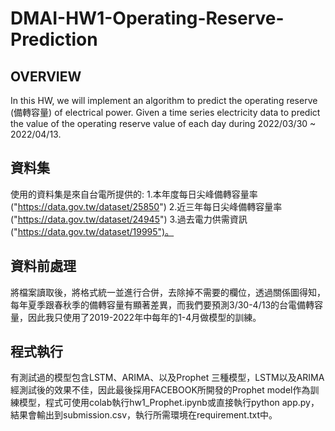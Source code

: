 # DMAI-HW1-Operating-Reserve-Prediction

## OVERVIEW
In this HW, we will implement an algorithm to predict the operating reserve (備轉容量) of electrical power. Given a time series electricity data to predict the value of the operating reserve value of each day during 2022/03/30 ~ 2022/04/13. 


## 資料集
使用的資料集是來自台電所提供的:
1.本年度每日尖峰備轉容量率("https://data.gov.tw/dataset/25850")
2.近三年每日尖峰備轉容量率("https://data.gov.tw/dataset/24945")
3.過去電力供需資訊("https://data.gov.tw/dataset/19995")。

## 資料前處理
將檔案讀取後，將格式統一並進行合併，去除掉不需要的欄位，透過關係圖得知，每年夏季跟春秋季的備轉容量有顯著差異，而我們要預測3/30-4/13的台電備轉容量，因此我只使用了2019-2022年中每年的1-4月做模型的訓練。

## 程式執行
有測試過的模型包含LSTM、ARIMA、以及Prophet 三種模型，LSTM以及ARIMA經測試後的效果不佳，因此最後採用FACEBOOK所開發的Prophet model作為訓練模型，程式可使用colab執行hw1_Prophet.ipynb或直接執行python app.py，結果會輸出到submission.csv，執行所需環境在requirement.txt中。
